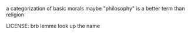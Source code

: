a categorization of basic morals
maybe "philosophy" is a better term than religion

LICENSE:
brb lemme look up the name
